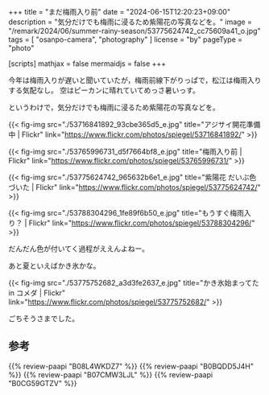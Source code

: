 +++
title = "まだ梅雨入り前"
date =  "2024-06-15T12:20:23+09:00"
description = "気分だけでも梅雨に浸るため紫陽花の写真などを。"
image = "/remark/2024/06/summer-rainy-season/53775624742_cc75609a41_o.jpg"
tags = [ "osanpo-camera", "photography" ]
license = "by"
pageType = "photo"

[scripts]
  mathjax = false
  mermaidjs = false
+++

今年は梅雨入りが遅いと聞いていたが，梅雨前線下がりっぱで，松江は梅雨入りする気配なし。
空はピーカンに晴れていてめっさ暑いっす。

というわけで，気分だけでも梅雨に浸るため紫陽花の写真などを。

{{< fig-img src="./53716841892_93cbe365d5_e.jpg" title="アジサイ開花準備中 | Flickr" link="https://www.flickr.com/photos/spiegel/53716841892/" >}}

{{< fig-img src="./53765996731_d5f7664bf8_e.jpg" title="梅雨入り前 | Flickr" link="https://www.flickr.com/photos/spiegel/53765996731/" >}}

{{< fig-img src="./53775624742_965632b6e1_e.jpg" title="紫陽花 だいぶ色づいた | Flickr" link="https://www.flickr.com/photos/spiegel/53775624742/" >}}

{{< fig-img src="./53788304296_1fe89f6b50_e.jpg" title="もうすぐ梅雨入り？ | Flickr" link="https://www.flickr.com/photos/spiegel/53788304296/" >}}

だんだん色が付いてく過程がええんよねー。

あと夏といえばかき氷かな。

{{< fig-img src="./53775752682_a3d3fe2637_e.jpg" title="かき氷始まってた in コメダ | Flickr" link="https://www.flickr.com/photos/spiegel/53775752682/" >}}

ごちそうさまでした。

## 参考

{{% review-paapi "B08L4WKDZ7" %}} <!-- PowerShot ZOOM -->
{{% review-paapi "B0BQDD5J4H" %}} <!-- 君と世界の終わりに; 世界の終わりに柴犬と #せかしば -->
{{% review-paapi "B07CMW3LJL" %}} <!-- Ridsing Hope 魔法科高校の劣等生 -->
{{% review-paapi "B0CG59GTZV" %}} <!-- ヘブンバーンズレッド Tシャツ おタマさん -->
